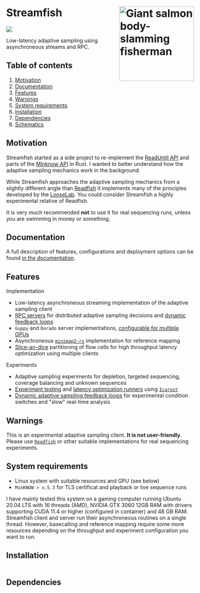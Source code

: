 # Streamfish <a href='https://github.com/esteinig'><img src='docs/asesets/logo.png' align="right" height="200" alt="Giant salmon body-slamming fisherman" /></a>

![](https://img.shields.io/badge/version-0.1.0-black.svg)

Low-latency adaptive sampling using asynchroneous streams and RPC.


## Table of contents

1. [Motivation]()
2. [Documentation]()
3. [Features]()
4. [Warnings]()
5. [System requirements]()
6. [Installation]()
7. [Dependencies]()
8. [Schematics]()

## Motivation

Streamfish started as a side project to re-implement the [ReadUntil API](https://github.com/nanoporetech/read_until_api) and parts of the [Minknow API](https://github.com/nanoporetech/minknow_api/tree/master/proto/minknow_api) in Rust. I wanted to better understand how the adaptive sampling mechanics work in the background. 

While Streamfish approaches the adaptive sampling mechanics from a slightly different angle than [Readfish](https://github.com/LooseLab/Readfish) it implements many of the principles developed by the [LooseLab](https://github.com/LooseLab). You could consider Streamfish a highly experimental relative of Readfish.

It is very much recommended **not** to use it for real sequencing runs, unless you are swimming in money or something.

## Documentation

A full description of features, configurations and deployment options can be found [in the documentation]().

## Features

Implementation

* Low-latency asynchroneous streaming implementation of the adaptive sampling client
* [RPC servers]() for distributed adaptive sampling decisions and [dynamic feedback loops]()
* `Guppy` and `Dorado` server implementations, [configurable for multiple GPUs]()
* Asynchroneous [`minimap2-rs`]() implementation for reference mapping
* [Slice-an-dice]() partitioning of flow cells for high throughput latency optimization using multiple clients

Experiments

* Adaptive sampling experiments for depletion, targeted sequencing, coverage balancing and unknown sequences
* [Experiment testing]() and [latency optimization runners]() using [`Icarust`](https://github.com/LooseLab/Icarust)
* [Dynamic adaptive sampling feedback loops]() for experimental condition switches and "slow" real-time analysis

## Warnings

This is an experimental adaptive sampling client. **It is not user-friendly**. Please use [`Readfish`](https://github.com/LooseLab/readfish) or other suitable implementations for real sequencing experiments.

## System requirements

* Linux system with suitable resources and GPU (see below)
* `MinKNOW > v.5.3` for TLS certificat and playback or live sequence runs

I have mainly tested this system on a gaming computer running Ubuntu 20.04 LTS with 16 threads (AMD), NVIDIA GTX 3060 12GB RAM with drivers supporting CUDA 11.4 or higher (configured in container) and 48 GB RAM. Streamfish client and server run their asynchroneous routines on a single thread. However, basecalling and reference mapping require some more resources depending on the throughput and experiment configuration you want to run.

## Installation

```

```

## Dependencies

```

```
